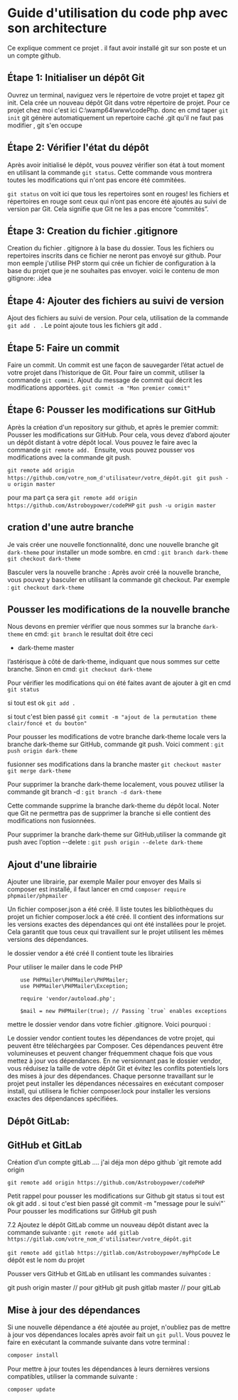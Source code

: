 # Guide d'utilisation du code php avec son architecture

Ce explique comment ce projet . il faut avoir installé git sur son poste et un un compte github.

## Étape 1: Initialiser un dépôt Git

Ouvrez un terminal, naviguez vers le répertoire de votre projet et tapez git init.
Cela crée un nouveau dépôt Git dans votre répertoire de projet.
Pour ce projet chez moi c'est ici C:\wamp64\www\codePhp.
donc en cmd
taper `git init`
git génère automatiquement un repertoire caché .git qu'il ne faut  pas modifier , git s'en occupe

## Étape 2: Vérifier l'état du dépôt

Après avoir initialisé le dépôt, vous pouvez vérifier son état à tout moment en utilisant la commande `git status`. Cette commande vous montrera toutes les modifications qui n'ont pas encore été commitées.

`git status`
on voit ici que tous les repertoires sont en rouges! 
les fichiers et répertoires en rouge sont ceux qui n’ont pas encore été ajoutés au suivi de version par Git. Cela signifie que Git ne les a pas encore “commités”.
 
## Étape 3: Creation du fichier .gitignore

Creation du fichier . gitignore à la base du dossier. Tous les fichiers ou repertoires inscrits dans ce fichier ne neront pas envoyé sur github. Pour mon eemple j'utilise PHP storm qui crée un fichier de configuration à la base du projet que je ne souhaites pas envoyer.
voici le contenu de mon gitignore:
.idea

## Étape 4: Ajouter des fichiers au suivi de version

Ajout des fichiers au suivi de version. Pour cela, utilisation de la commande `git add . ` . Le point ajoute tous les fichiers
git add .

## Étape 5: Faire un commit
Faire un commit. Un commit est une façon de sauvegarder l’état actuel de votre projet dans l’historique de Git. Pour faire un commit, utiliser la commande `git commit`.
Ajout du message de commit qui décrit les modifications apportées.
`git commit -m "Mon premier commit"`

## Étape 6: Pousser les modifications sur GitHub
Après la création d'un repository sur github, et après le premier commit: 
Pousser les modifications sur GitHub. Pour cela, vous devez d’abord ajouter un dépôt distant à votre dépôt local. Vous pouvez le faire avec la commande `git remote add. `
Ensuite, vous pouvez pousser vos modifications avec la commande git push.

`git remote add origin https://github.com/votre_nom_d'utilisateur/votre_dépôt.git `
`git push -u origin master`

pour ma part ça sera 
`git remote add origin https://github.com/Astroboypower/codePHP`
`git push -u origin master`


## cration d'une autre branche
Je vais créer une nouvelle fonctionnalité, donc une nouvelle branche git `dark-theme` pour installer un mode sombre.
en cmd : 
`git branch dark-theme`
`git checkout dark-theme`

Basculer vers la nouvelle branche : Après avoir créé la nouvelle branche, vous pouvez y basculer en utilisant la commande git checkout. Par exemple :
`git checkout dark-theme`

## Pousser les modifications de la nouvelle branche
Nous devons en premier vérifier que nous sommes sur la branche `dark-theme`
en cmd:
`git branch`
le resultat doit être ceci
* dark-theme
  master
  
l’astérisque à côté de dark-theme, indiquant que nous sommes sur cette branche. Sinon en cmd:
`git checkout dark-theme`

Pour vérifier les modifications qui on été faites avant de ajouter à git en cmd
`git status`

si tout est ok 
`git add .`

si tout c'est bien passé
`git commit -m "ajout de la permutation theme clair/foncé et du bouton"`

Pour pousser les modifications de votre branche dark-theme locale vers la branche dark-theme sur GitHub, commande git push. Voici comment :
`git push origin dark-theme`

fusionner ses modifications dans la branche master
`git checkout master`
`git merge dark-theme`


Pour supprimer la branche dark-theme localement, vous pouvez utiliser la commande git branch -d :
`git branch -d dark-theme`

Cette commande supprime la branche dark-theme du dépôt local. Noter que Git ne permettra pas de supprimer la branche si elle contient des modifications non fusionnées.

Pour supprimer la branche dark-theme sur GitHub,utiliser la commande git push avec l’option --delete :
`git push origin --delete dark-theme`

## Ajout d'une librairie
Ajouter une librairie, par exemple Mailer pour envoyer des Mails si composer est installé, il faut lancer en cmd
`composer require phpmailer/phpmailer`

Un fichier composer.json a été créé. Il liste toutes les bibliothèques du projet
un fichier composer.lock a été créé. Il contient des informations sur les versions exactes des dépendances qui ont été installées pour le projet.
Cela garantit que tous ceux qui travaillent sur le projet utilisent les mêmes versions des dépendances.

le dossier vendor a été créé 
Il contient toute les librairies

Pour utiliser le mailer dans le code PHP

		use PHPMailer\PHPMailer\PHPMailer;	
		use PHPMailer\PHPMailer\Exception;

		require 'vendor/autoload.php';

		$mail = new PHPMailer(true); // Passing `true` enables exceptions
		
mettre le dossier vendor dans votre fichier .gitignore. Voici pourquoi :

Le dossier vendor contient toutes les dépendances de votre projet, qui peuvent être téléchargées par Composer. Ces dépendances peuvent être volumineuses et peuvent changer fréquemment chaque fois que vous mettez à jour vos dépendances.
En ne versionnant pas le dossier vendor, vous réduisez la taille de votre dépôt Git et évitez les conflits potentiels lors des mises à jour des dépendances.
Chaque personne travaillant sur le projet peut installer les dépendances nécessaires en exécutant composer install, qui utilisera le fichier composer.lock pour installer les versions exactes des dépendances spécifiées.


## Dépôt GitLab:
## 	GitHub et GitLab
Création d’un compte gitLab ….
j'ai déja mon dépo github `git remote add origin 

`git remote add origin https://github.com/Astroboypower/codePHP`

Petit rappel pour pousser les modifications sur Github
git status
si tout est ok
git add .
si tout c'est bien passé 
git commit -m "message pour le suivi"`
Pour pousser les modifications sur GitHub 
git push

7.2	Ajoutez le dépôt GitLab comme un nouveau dépôt distant
 avec la commande suivante :
`git remote add gitlab https://gitlab.com/votre_nom_d'utilisateur/votre_dépôt.git`

`git remote add gitlab https://gitlab.com/Astroboypower/myPhpCode`
Le dépôt est le nom du projet

Pousser vers GitHub et GitLab en utilisant les commandes suivantes :

git push origin master // pour gitHub
git push gitlab master // pour gitLab

## Mise à jour des dépendances
Si une nouvelle dépendance a été ajoutée au projet, n'oubliez pas de mettre à jour vos dépendances locales après avoir fait un `git pull`. 
Vous pouvez le faire en exécutant la commande suivante dans votre terminal :

```bash
composer install
```

Pour mettre à jour toutes les dépendances à leurs dernières versions compatibles, utiliser la commande suivante :
```bash
composer update
```


